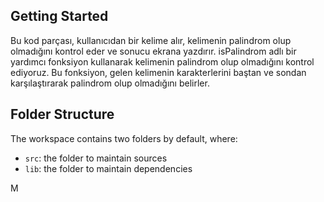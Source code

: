 ## Getting Started

Bu kod parçası, kullanıcıdan bir kelime alır, kelimenin palindrom olup olmadığını kontrol eder ve sonucu ekrana yazdırır. isPalindrom adlı bir yardımcı fonksiyon kullanarak kelimenin palindrom olup olmadığını kontrol ediyoruz. Bu fonksiyon, gelen kelimenin karakterlerini baştan ve sondan karşılaştırarak palindrom olup olmadığını belirler.

## Folder Structure

The workspace contains two folders by default, where:

- `src`: the folder to maintain sources
- `lib`: the folder to maintain dependencies

M
